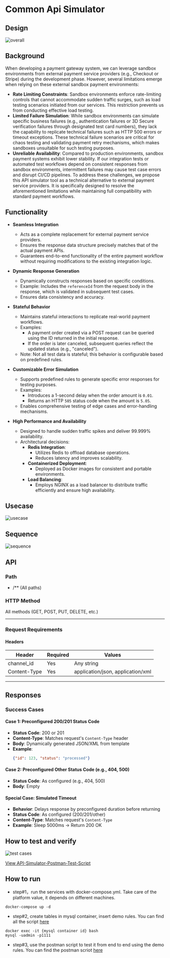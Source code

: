 # Common Api Simulator

## Design

![overall](./design/0.png)

## Background

When developing a payment gateway system, we can leverage sandbox environments from external payment service providers (e.g., Checkout or Stripe) during the development phase. However, several limitations emerge when relying on these external sandbox payment environments:

- **Rate Limiting Constraints**: Sandbox environments enforce rate-limiting controls that cannot accommodate sudden traffic surges, such as load testing scenarios initiated from our services. This restriction prevents us from conducting effective load testing.
- **Limited Failure Simulation**: While sandbox environments can simulate specific business failures (e.g., authentication failures or 3D Secure verification failures through designated test card numbers), they lack the capability to replicate technical failures such as HTTP 500 errors or timeout exceptions. These technical failure scenarios are critical for chaos testing and validating payment retry mechanisms, which makes sandboxes unsuitable for such testing purposes.
- **Unreliable Availability**: Compared to production environments, sandbox payment systems exhibit lower stability. If our integration tests or automated test workflows depend on consistent responses from sandbox environments, intermittent failures may cause test case errors and disrupt CI/CD pipelines.
  To address these challenges, we propose this API simulator tool as a technical alternative to external payment service providers. It is specifically designed to resolve the aforementioned limitations while maintaining full compatibility with standard payment workflows.

## Functionality

- **Seamless Integration**

  - Acts as a complete replacement for external payment service providers.
  - Ensures the response data structure precisely matches that of the actual payment APIs.
  - Guarantees end-to-end functionality of the entire payment workflow without requiring modifications to the existing integration logic.
- **Dynamic Response Generation**

  - Dynamically constructs responses based on specific conditions.
  - Example: Includes the `referenceId` from the request body in the response, which is validated in subsequent test cases.
  - Ensures data consistency and accuracy.
- **Stateful Behavior**

  - Maintains stateful interactions to replicate real-world payment workflows.
  - Examples:
    - A payment order created via a POST request can be queried using the ID returned in the initial response.
    - If the order is later canceled, subsequent queries reflect the updated status (e.g., "canceled").
  - Note: Not all test data is stateful; this behavior is configurable based on predefined rules.
- **Customizable Error Simulation**

  - Supports predefined rules to generate specific error responses for testing purposes.
  - Examples:
    - Introduces a 1-second delay when the order amount is `0.01`.
    - Returns an HTTP `505` status code when the amount is `5.05`.
  - Enables comprehensive testing of edge cases and error-handling mechanisms.
- **High Performance and Availability**

  - Designed to handle sudden traffic spikes and deliver 99.999% availability.
  - Architectural decisions:
    - **Redis Integration**:
      - Utilizes Redis to offload database operations.
      - Reduces latency and improves scalability.
    - **Containerized Deployment**:
      - Deployed as Docker images for consistent and portable environments.
    - **Load Balancing**:
      - Employs NGINX as a load balancer to distribute traffic efficiently and ensure high availability.

## Usecase

![usecase](./design/1.png)

## Sequence

<img src="./design/3.png" alt="sequence"/>

## API

### Path

- /\*\* (All paths)

### HTTP Method

All methods (GET, POST, PUT, DELETE, etc.)

---

### Request Requirements

#### Headers


| Header       | Required | Values                            |
| ------------ | -------- | --------------------------------- |
| channel_id   | Yes      | Any string                        |
| Content-Type | Yes      | application/json, application/xml |

---

## Responses

### Success Cases

#### Case 1: Preconfigured 200/201 Status Code

- **Status Code**: 200 or 201
- **Content-Type**: Matches request's `Content-Type` header
- **Body**: Dynamically generated JSON/XML from template
- **Example**:
  ```json
  {"id": 123, "status": "processed"}
  ```

#### Case 2: Preconfigured Other Status Code (e.g., 404, 500)

* **Status Code**: As configured (e.g., 404, 500)
* **Body**: Empty

#### Special Case: Simulated Timeout

* **Behavior**: Delays response by preconfigured duration before returning
* **Status Code**: As configured (200/201/other)
* **Content-Type**: Matches request's `Content-Type`
* **Example**: Sleep 5000ms → Return 200 OK

## How to test and verify

<img src="./design/4.png" alt="test cases"/>

[View API-Simulator-Postman-Test-Script](./simulator-server/script/postman.json)


## How to run

- step#1，run the services with docker-compose.yml. Take care of the platform value, it depends on different machines.
```
docker-compose up -d
  ```

- step#2, create tables in mysql container, insert demo rules. You can find all the script [here](./simulator-server/script/database.sql)
```
docker exec -it {mysql container id} bash
mysql -uadmin -p1111
  ```
- step#3, use the postman script to test it from end to end using the demo rules. You can find the postman scriot [here](./simulator-server/script/postman.json)